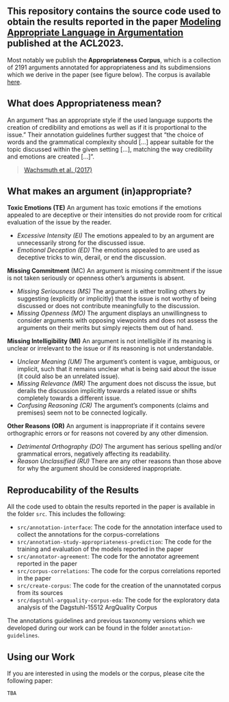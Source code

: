 This repository contains the source code used to obtain the results reported in the paper [Modeling Appropriate Language in Argumentation](https://arxiv.org/abs/2305.14935) published at the ACL2023.
--
Most notably we publish the **Appropriateness Corpus**, which is a collection of 2191 arguments annotated for appropriateness and its subdimensions which we derive in the paper (see figure below). The corpus is available [here](https://github.com/timonziegenbein/appropriateness-corpus/blob/main/data/appropriateness-corpus/appropriateness_corpus_conservative.csv). 

## What does Appropriateness mean?
An argument “has an appropriate style if the used language supports the creation of credibility and emotions as well as if it is proportional to the issue.” Their annotation guidelines further suggest that “the choice of words and the grammatical complexity should [...] appear suitable for the topic discussed within the given setting [...], matching the way credibility and emotions are created [...]”. 
> [Wachsmuth et al. (2017)](https://aclanthology.org/E17-1017/)

## What makes an argument (in)appropriate?
**Toxic Emotions (TE)** An argument has toxic emotions if the emotions appealed to are deceptive or their intensities do not provide room for critical evaluation of the issue by the reader.
- *Excessive Intensity (EI)* The emotions appealed to by an argument are unnecessarily strong for the discussed issue.
- *Emotional Deception (ED)* The emotions appealed to are used as deceptive tricks to win, derail, or end the discussion.

**Missing Commitment** (MC) An argument is missing commitment if the issue is not taken seriously or openness other’s arguments is absent.
- *Missing Seriousness (MS)* The argument is either trolling others by suggesting (explicitly or implicitly) that the issue is not worthy of being discussed or does not contribute meaningfully to the discussion.
- *Missing Openness (MO)* The argument displays an unwillingness to consider arguments with opposing viewpoints and does not assess the arguments on their merits but simply rejects them out of hand.

**Missing Intelligibility (MI)** An argument is not intelligible if its meaning is unclear or irrelevant to the issue or if its reasoning is not understandable.
- *Unclear Meaning (UM)* The argument’s content is vague, ambiguous, or implicit, such that it remains unclear what is being said about the issue (it could also be an unrelated issue).
- *Missing Relevance (MR)* The argument does not discuss the issue, but derails the discussion implicitly towards a related issue or shifts completely towards a different issue.
- *Confusing Reasoning (CR)* The argument’s components (claims and premises) seem not to be connected logically.

**Other Reasons (OR)** An argument is inappropriate if it contains severe orthographic errors or for reasons not covered by any other dimension.
- *Detrimental Orthography (DO)* The argument has serious spelling and/or grammatical errors, negatively affecting its readability.
- *Reason Unclassified (RU)* There are any other reasons than those above for why the argument should be considered inappropriate.




## Reproducability of the Results
All the code used to obtain the results reported in the paper is available in the folder `src`. This includes the following:
- `src/annotation-interface`: The code for the annotation interface used to collect the annotations for the corpus-correlations
- `src/annotation-study-appropriateness-prediction`: The code for the training and evaluation of the models reported in the paper
- `src/annotator-agreement`: The code for the annotator agreement reported in the paper
- `src/corpus-correlations`: The code for the corpus correlations reported in the paper
- `src/create-corpus`: The code for the creation of the unannotated corpus from its sources
- `src/dagstuhl-argquality-corpus-eda`: The code for the exploratory data analysis of the Dagstuhl-15512 ArgQuality Corpus

The annotations guidelines and previous taxonomy versions which we developed during our work can be found in the folder `annotation-guidelines`.
## Using our Work 
If you are interested in using the models or the corpus, please cite the following paper:

```
TBA
```
